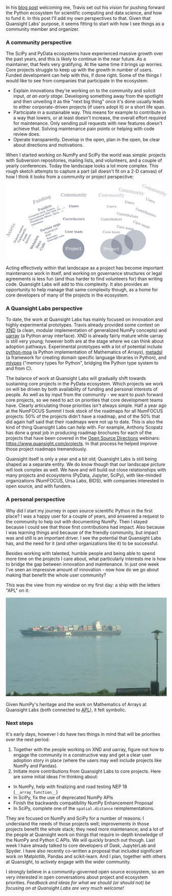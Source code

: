 <!--
.. title: Thoughts on joining Quansight Labs
.. slug: joining-labs
.. date: 2019-04-08
.. author: Ralf Gommers
.. tags: community, Labs
.. category: 
.. link: 
.. description: 
.. type: text
-->

In his [blog post](https://www.quansight.com/post/welcoming-ralf-gommers-as-director-of-quansight-labs) welcoming me, Travis set out his vision for pushing forward the Python ecosystem for scientific computing and data science, and how to fund it. In this post I'll add my own perspectives to that. Given that Quansight Labs' purpose, it seems fitting to start with how I see things as a community member and organizer.

### A community perspective

The SciPy and PyData ecosystems have experienced massive growth over the past years, and this is likely to continue in the near future. As a maintainer, that feels very gratifying. At the same time it brings up worries. Core projects struggle to keep up with the growth in number of users. Funded development can help with this, if done right. Some of the things I would like to see from companies that participate in the ecosystem:

- Explain innovations they're working on to the community and solicit input, *at an early stage*. Developing something away from the spotlight and then unveiling it as the "next big thing" once it's done usually leads to either corporate-driven projects (if users adopt it) or a short life span.
- Participate in a sustainable way. This means for example to contribute in a way that lowers, or at least doesn't increase, the overall effort required for maintenance. Only sending pull requests with new features doesn't achieve that. Solving maintenance pain points or helping with code review does.
- Operate transparently. Develop in the open, plan in the open, be clear about directions and motivations.

<!-- TEASER_END -->

When I started working on NumPy and SciPy the world was simple: projects with Subversion repositories, mailing lists, and volunteers, and a couple of yearly conferences. Today the landscape looks a lot more complex. This rough sketch attempts to capture a part (all doesn't fit on a 2-D canvas) of how I think it looks from a community or project perspective:

![Image of a word cloud emphasizing the interrelationship of Projects with Assets, Funding and Community.](/images/community_landscape.png)

Acting effectively within that landscape as a project has become important maintenance work in itself, and working on governance structures or legal agreements is less fun (and thus harder to find volunteers for) than writing code. Quansight Labs will add to this complexity. It also provides an opportunity to help manage that same complexity though, as a home for core developers of many of the projects in the ecosystem. 

### A Quansight Labs perspective

To date, the work at Quansight Labs has mainly focused on innovation and highly experimental prototypes.
Travis already provided some context on [XND](https://xnd.io/) (a clean, modular implementation of generalized NumPy concepts) and [uarray](https://github.com/Quansight-Labs/uarray) (a Python array interface). XND is already fairly mature while uarray is still very young; however both are at the stage where we can think about adoption pathways. Experimental prototypes with a lot of potential include [python-moa](https://github.com/Quansight-Labs/python-moa) (a Python implementation of Mathematics of Arrays), [metadsl](https://github.com/Quansight-Labs/metadsl) (a framework for creating domain specific language libraries in Python), and [mtypes](https://github.com/Quansight-Labs/mtypes) ("memory types for Python", bridging the Python type system to and from C).

The balance of work at Quansight Labs will gradually shift towards sustaining core projects in the PyData ecosystem.
Which projects we work on will be driven by both availability of funding and personal interests of people. As well as by input from the community - we want to push forward core projects, so we need to act on priorities that core development teams have. Clearly articulating those priorities isn't always simple. Half a year ago at the NumFOCUS Summit I took stock of the roadmaps for all NumFOCUS projects: 50% of the projects didn't have a roadmap, and of the 50% that did again half said that their roadmaps were not up to date. This is also the kind of thing Quansight Labs can help with. For example, Anthony Scopatz has done a great job in producing roadmap brochures for each of the projects that have been covered in the [Open Source Directions](https://www.quansight.com/open-source-directions) webinars: https://www.quansight.com/projects. In that process he helped improve those project roadmaps tremendously.

Quansight itself is only a year and a bit old; Quansight Labs is still being shaped as a separate entity. We do know though that our landscape picture will look complex as well. We have and will build out close relationships with many projects and ecosystems (PyData, Jupyter, SciPy), with like-minded organizations (NumFOCUS, Ursa Labs, BIDS), with companies interested in open source, and with funders.

### A personal perspective

Why did I start my journey in open source scientific Python in the first place? I was a happy user for a couple of years, and answered a request to the community to help out with documenting NumPy. Then I stayed because I could see that those first contributions had impact. Also because I was learning things and because of the friendly community, but impact was and still is an important driver. I see the potential that Quansight Labs has, and the need for it (and other organizations like it) to be successful.

Besides working with talented, humble people and being able to spend more time on the projects I care about, what particularly interests me is how to bridge the gap between innovation and maintenance. In just one week I've seen an impressive amount of innovation - now how do we go about making that benefit the whole user community?

This was the view from my window on my first day: a ship with the letters "APL" on it:

![Image of a ship in the ocean, with APL written on it.](/images/out_of_the_window_APL_ship.jpg)

Given NumPy's heritage and the work on Mathematics of Arrays at Quansight Labs (both connected to [APL]), it felt symbolic.

[APL]: https://en.wikipedia.org/wiki/APL_(programming_language)

### Next steps

It's early days, however I do have two things in mind that will be priorities over the next period:

1. Together with the people working on XND and uarray, figure out how to engage the community in a constructive way and get a clear user adoption story in place (where the users may well include projects like NumPy and Pandas).
2. Initiate more contributions from Quansight Labs to core projects. Here are some initial ideas I'm thinking about:

- In NumPy, help with finalizing and road testing NEP 18 (`__array_function__`)
- In SciPy, fix the use of deprecated NumPy APIs
- Finish the backwards compatibility NumPy Enhancement Proposal
- In SciPy, complete one of the `spatial.distance` reimplementations.

They are focused on NumPy and SciPy for a number of reasons: I understand the needs of those projects well; improvements in those projects benefit the whole stack; they need more maintenance; and a lot of the people at Quansight work on things that require in-depth knowledge of the NumPy and Python C APIs. We will quickly branch out though. Last week I have already talked to core developers of Dask, JupyterLab and Spyder. I have also recently co-written a proposal that included significant work on Matplotlib, Pandas and scikit-learn. And I plan, together with others at Quansight, to actively engage with the wider community.


I strongly believe in a community-governed open source ecosystem, so am very interested in open conversations about project and ecosystem priorities.
*Feedback and ideas for what we should (or should not) be focusing on at Quansight Labs are very much welcome!*
